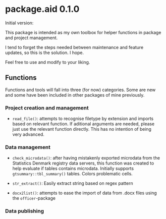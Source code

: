 # package.aid 0.1.0

Initial version:

This package is intended as my own toolbox for helper functions in package and project management.

I tend to forget the steps needed between maintenance and feature updates, so this is the solution. I hope.

Feel free to use and modify to your liking.

## Functions

Functions and tools will fall into three (for now) categories. Some are new and some have been included in other packages of mine previously.

### Project creation and management

- `read_file()`: attempts to recognise filetype by extension and imports based on relevant function. If aditional arguments are needed, please just use the relevant function directly. This has no intention of being very advanced.

### Data management

- `check_microdata()`: after having mistakenly exported microdata from the Statistics Denmark registry data servers, this function was created to help evaluate if tables contains microdata. Initially supports `gtsummary::tbl_summary()` tables. Colors problematic cells.

- `str_extract()`: Easily extract string based on regex pattern

- `docx2list()`: attempts to ease the import of data from .docx files using the `officer`-package

### Data publishing
